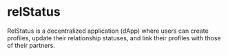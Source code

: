 # relStatus
RelStatus is a decentralized application (dApp) where users can create profiles, update their relationship statuses, and link their profiles with those of their partners. 
